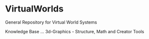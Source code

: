 # VirtualWorlds
General Repository for Virtual World Systems

Knowledge Base ... 3d-Graphics - Structure, Math and Creator Tools
